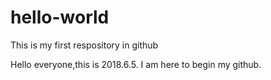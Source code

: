 # hello-world
This is my first respository in github

Hello everyone,this is 2018.6.5.
I am here to begin my github.
